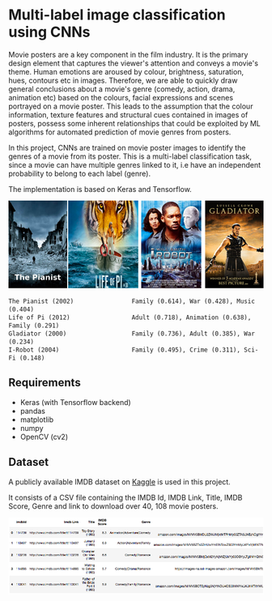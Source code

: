 # Multi-label image classification using CNNs

Movie posters are a key component in the film industry. It is the primary design element that captures the viewer's attention and conveys a movie's theme. Human emotions are aroused by colour, brightness, saturation, hues, contours etc in images. Therefore, we are able to quickly draw general conclusions about a movie's genre (comedy, action, drama, animation etc) based on the colours, facial expressions and scenes portrayed on a movie poster. This leads to the assumption that the colour information, texture features and structural cues contained in images of posters, possess some inherent relationships that could be exploited by ML algorithms for automated prediction of movie genres from posters.  

In this project, CNNs are trained on movie poster images to identify the genres of a movie from its poster. This is a multi-label classification task, since a movie can have multiple genres linked to it, i.e have an independent probability to belong to each label (genre).

The implementation is based on Keras and Tensorflow.

<!-- ![pic1](https://github.com/d-misra/Multi-label-movie-poster-genre-classification/blob/master/Poster-images-test/Pianist.jpg)
![pic2](https://github.com/d-misra/Multi-label-movie-poster-genre-classification/blob/master/Poster-images-test/Life-of-Pi.jpg)
![pic3](https://github.com/d-misra/Multi-label-movie-poster-genre-classification/blob/master/Poster-images-test/Matrix.jpg)
![pic4](https://github.com/d-misra/Multi-label-movie-poster-genre-classification/blob/master/Poster-images-test/Gladiator.jpg)
![pic5](https://github.com/d-misra/Multi-label-movie-poster-genre-classification/blob/master/Poster-images-test/i-robot.jpg) -->

![pic1](https://github.com/d-misra/Multi-label-movie-poster-genre-classification/blob/master/Poster-images-test/Demo.png)
```
The Pianist (2002)                Family (0.614), War (0.428), Music (0.404)
Life of Pi (2012)                 Adult (0.718), Animation (0.638), Family (0.291)
Gladiator (2000)                  Family (0.736), Adult (0.385), War (0.234)
I-Robot (2004)                    Family (0.495), Crime (0.311), Sci-Fi (0.148)
```

## Requirements
- Keras (with Tensorflow backend)
- pandas
- matplotlib
- numpy
- OpenCV (cv2)

## Dataset

A publicly available IMDB dataset on [Kaggle](https://www.kaggle.com/neha1703/movie-genre-from-its-poster) is used in this project.

It consists of a CSV file containing the IMDB Id, IMDB Link, Title, IMDB Score, Genre and link to download over 40, 108 movie posters.

![pic1](https://github.com/d-misra/Multi-label-movie-poster-genre-classification/blob/master/Poster-images-test/original-csv.png#center)
